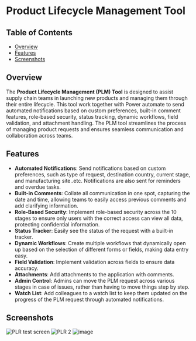 # Product Lifecycle Management Tool

## Table of Contents
- [Overview](#overview)
- [Features](#features)
- [Screenshots](#screenshots)

## Overview

The **Product Lifecycle Management (PLM) Tool** is designed to assist supply chain teams in launching new products and managing them through their entire lifecycle. This tool work together with Power automate to send automated notifications based on custom preferences, built-in comment features, role-based security, status tracking, dynamic workflows, field validation, and attachment handling. The PLM tool streamlines the process of managing product requests and ensures seamless communication and collaboration across teams.

## Features

- **Automated Notifications**: Send notifications based on custom preferences, such as type of request, destination country, current stage, and manufacturing site..etc. Notifications are also sent for reminders and overdue tasks.
- **Built-in Comments**: Collate all communication in one spot, capturing the date and time, allowing teams to easily access previous comments and add clarifying information.
- **Role-Based Security**: Implement role-based security across the 10 stages to ensure only users with the correct access can view all data, protecting confidential information.
- **Status Tracker**: Easily see the status of the request with a built-in tracker.
- **Dynamic Workflows**: Create multiple workflows that dynamically open up based on the selection of different forms or fields, making data entry easy.
- **Field Validation**: Implement validation across fields to ensure data accuracy.
- **Attachments**: Add attachments to the application with comments.
- **Admin Control**: Admins can move the PLM request across various stages in case of issues, rather than having to move things step by step.
- **Watch List**: Add colleagues to a watch list to keep them updated on the progress of the PLM request through automated notifications.

## Screenshots
![PLR test screen](https://github.com/AnonymousHippo21/PowerApps-Applications/assets/169428076/7bb24a1c-c716-4227-8006-b91752e2cb5c)
![PLR 2](https://github.com/AnonymousHippo21/PowerApps-Applications/assets/169428076/8512085d-ebbf-4574-b107-0987b9cfd903)
![image](https://github.com/AnonymousHippo21/PowerApps-Applications/assets/169428076/b0d45a44-3dbe-4f9d-824b-e4cd613f3572)


